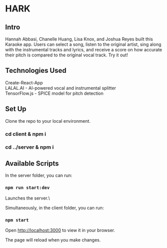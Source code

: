 # HARK

## Intro

Hannah Abbasi, Chanelle Huang, Lisa Knox, and Joshua Reyes built this Karaoke app. Users can select a song, listen to the original artist, sing along with the instrumental tracks and lyrics, and receive a score on how accurate their pitch is compared to the original vocal track. Try it out!

## Technologies Used

Create-React-App\
LALAL.AI - AI-powered vocal and instrumental splitter\
TensorFlow.js - SPICE model for pitch detection

## Set Up

Clone the repo to your local environment.

### cd client & npm i

### cd ../server & npm i

## Available Scripts

In the server folder, you can run:

### `npm run start:dev`

Launches the server.\

Simultaneously, in the client folder, you can run:

### `npm start`

Open [http://localhost:3000](http://localhost:3000) to view it in your browser.

The page will reload when you make changes.
